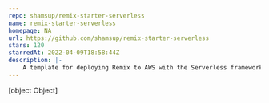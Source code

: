 ```yaml
---
repo: shamsup/remix-starter-serverless
name: remix-starter-serverless
homepage: NA
url: https://github.com/shamsup/remix-starter-serverless
stars: 120
starredAt: 2022-04-09T18:58:44Z
description: |-
    A template for deploying Remix to AWS with the Serverless framework
---
```


[object Object]
